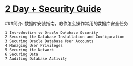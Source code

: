 # [2 Day + Security Guide](http://docs.oracle.com/cd/E11882_01/server.112/e10575/toc.htm)

###简介:
 数据库安装指南，教你怎么操作常用的数据库安全任务  
    
    1 Introduction to Oracle Database Security  
    2 Securing the Database Installation and Configuration  
    3 Securing Oracle Database User Accounts  
    4 Managing User Privileges  
    5 Securing the Network  
    6 Securing Data  
    7 Auditing Database Activity  
    